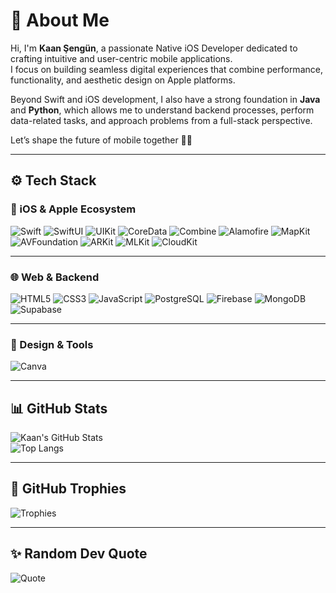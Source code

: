 # 👋 About Me

Hi, I'm **Kaan Şengün**, a passionate Native iOS Developer dedicated to crafting intuitive and user-centric mobile applications.  
I focus on building seamless digital experiences that combine performance, functionality, and aesthetic design on Apple platforms.

Beyond Swift and iOS development, I also have a strong foundation in **Java** and **Python**, which allows me to understand backend processes, perform data-related tasks, and approach problems from a full-stack perspective.

Let’s shape the future of mobile together 🚀📱

---

## ⚙️ Tech Stack

### 🍎 iOS & Apple Ecosystem  
![Swift](https://img.shields.io/badge/Swift-FA7343?style=for-the-badge&logo=swift&logoColor=white)
![SwiftUI](https://img.shields.io/badge/SwiftUI-0A84FF?style=for-the-badge&logo=swift&logoColor=white)
![UIKit](https://img.shields.io/badge/UIKit-000000?style=for-the-badge&logo=apple&logoColor=white)
![CoreData](https://img.shields.io/badge/CoreData-4479A1?style=for-the-badge&logo=coredata&logoColor=white)
![Combine](https://img.shields.io/badge/Combine-1D1D1F?style=for-the-badge&logo=apple&logoColor=white)
![Alamofire](https://img.shields.io/badge/Alamofire-DD0B78?style=for-the-badge&logo=swift&logoColor=white)
![MapKit](https://img.shields.io/badge/MapKit-00BFFF?style=for-the-badge&logo=apple&logoColor=white)
![AVFoundation](https://img.shields.io/badge/AVFoundation-5E5E5E?style=for-the-badge&logo=apple&logoColor=white)
![ARKit](https://img.shields.io/badge/ARKit-BF5AF2?style=for-the-badge&logo=arkit&logoColor=white)
![MLKit](https://img.shields.io/badge/MLKit-34A853?style=for-the-badge&logo=google&logoColor=white)
![CloudKit](https://img.shields.io/badge/CloudKit-007AFF?style=for-the-badge&logo=icloud&logoColor=white)

---

### 🌐 Web & Backend  
![HTML5](https://img.shields.io/badge/HTML5-E34F26?style=for-the-badge&logo=html5&logoColor=white)
![CSS3](https://img.shields.io/badge/CSS3-1572B6?style=for-the-badge&logo=css3&logoColor=white)
![JavaScript](https://img.shields.io/badge/JavaScript-F7DF1E?style=for-the-badge&logo=javascript&logoColor=black)
![PostgreSQL](https://img.shields.io/badge/PostgreSQL-316192?style=for-the-badge&logo=postgresql&logoColor=white)
![Firebase](https://img.shields.io/badge/Firebase-FFCA28?style=for-the-badge&logo=firebase&logoColor=black)
![MongoDB](https://img.shields.io/badge/MongoDB-4EA94B?style=for-the-badge&logo=mongodb&logoColor=white)
![Supabase](https://img.shields.io/badge/Supabase-3ECF8E?style=for-the-badge&logo=supabase&logoColor=white)

---

### 🎨 Design & Tools  
![Canva](https://img.shields.io/badge/Canva-00C4CC?style=for-the-badge&logo=Canva&logoColor=white)

---

## 📊 GitHub Stats

![Kaan's GitHub Stats](https://github-readme-stats.vercel.app/api?username=Kaansengun&show_icons=true&theme=dark&hide_border=false&count_private=true)  
![Top Langs](https://github-readme-stats.vercel.app/api/top-langs/?username=Kaansengun&layout=compact&theme=dark&hide_border=false) 


---

## 🏅 GitHub Trophies

![Trophies](https://github-profile-trophy.vercel.app/?username=Kaansengun&theme=darkhub&no-frame=false&row=1&column=8)

---

## ✨ Random Dev Quote

![Quote](https://github-readme-quotes-xi.vercel.app/api?theme=kaantheme&font=monospace&type=horizontal)
<!--
**Kaansengun/Kaansengun** is a ✨ _special_ ✨ repository because its `README.md` (this file) appears on your GitHub profile.

Here are some ideas to get you started:

- 🔭 I’m currently working on ...
- 🌱 I’m currently learning ...
- 👯 I’m looking to collaborate on ...
- 🤔 I’m looking for help with ...
- 💬 Ask me about ...
- 📫 How to reach me: ...
- 😄 Pronouns: ...
- ⚡ Fun fact: ...
-->

